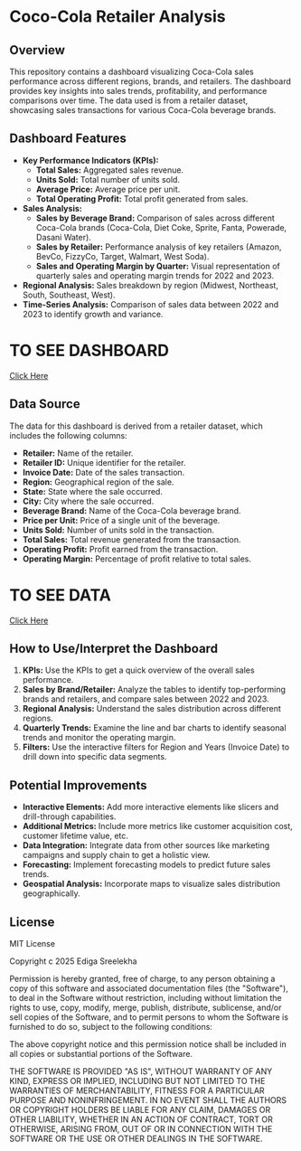 
# Coco-Cola Retailer Analysis

## Overview

This repository contains a dashboard visualizing Coca-Cola sales performance across different regions, brands, and retailers. The dashboard provides key insights into sales trends, profitability, and performance comparisons over time. The data used is from a retailer dataset, showcasing sales transactions for various Coca-Cola beverage brands.

## Dashboard Features

* **Key Performance Indicators (KPIs):**
    * **Total Sales:** Aggregated sales revenue.
    * **Units Sold:** Total number of units sold.
    * **Average Price:** Average price per unit.
    * **Total Operating Profit:** Total profit generated from sales.
* **Sales Analysis:**
    * **Sales by Beverage Brand:** Comparison of sales across different Coca-Cola brands (Coca-Cola, Diet Coke, Sprite, Fanta, Powerade, Dasani Water).
    * **Sales by Retailer:** Performance analysis of key retailers (Amazon, BevCo, FizzyCo, Target, Walmart, West Soda).
    * **Sales and Operating Margin by Quarter:** Visual representation of quarterly sales and operating margin trends for 2022 and 2023.
* **Regional Analysis:** Sales breakdown by region (Midwest, Northeast, South, Southeast, West).
* **Time-Series Analysis:** Comparison of sales data between 2022 and 2023 to identify growth and variance.

# TO SEE DASHBOARD
[Click Here]()

## Data Source

The data for this dashboard is derived from a retailer dataset, which includes the following columns:

* **Retailer:** Name of the retailer.
* **Retailer ID:** Unique identifier for the retailer.
* **Invoice Date:** Date of the sales transaction.
* **Region:** Geographical region of the sale.
* **State:** State where the sale occurred.
* **City:** City where the sale occurred.
* **Beverage Brand:** Name of the Coca-Cola beverage brand.
* **Price per Unit:** Price of a single unit of the beverage.
* **Units Sold:** Number of units sold in the transaction.
* **Total Sales:** Total revenue generated from the transaction.
* **Operating Profit:** Profit earned from the transaction.
* **Operating Margin:** Percentage of profit relative to total sales.

# TO SEE DATA
[Click Here]()

## How to Use/Interpret the Dashboard

1.  **KPIs:** Use the KPIs to get a quick overview of the overall sales performance.
2.  **Sales by Brand/Retailer:** Analyze the tables to identify top-performing brands and retailers, and compare sales between 2022 and 2023.
3.  **Regional Analysis:** Understand the sales distribution across different regions.
4.  **Quarterly Trends:** Examine the line and bar charts to identify seasonal trends and monitor the operating margin.
5.  **Filters:** Use the interactive filters for Region and Years (Invoice Date) to drill down into specific data segments.

## Potential Improvements

* **Interactive Elements:** Add more interactive elements like slicers and drill-through capabilities.
* **Additional Metrics:** Include more metrics like customer acquisition cost, customer lifetime value, etc.
* **Data Integration:** Integrate data from other sources like marketing campaigns and supply chain to get a holistic view.
* **Forecasting:** Implement forecasting models to predict future sales trends.
* **Geospatial Analysis:** Incorporate maps to visualize sales distribution geographically.


## License

MIT License

Copyright c 2025 Ediga Sreelekha

Permission is hereby granted, free of charge, to any person obtaining a copy
of this software and associated documentation files (the "Software"), to deal
in the Software without restriction, including without limitation the rights
to use, copy, modify, merge, publish, distribute, sublicense, and/or sell
copies of the Software, and to permit persons to whom the Software is
furnished to do so, subject to the following conditions:

The above copyright notice and this permission notice shall be included in all
copies or substantial portions of the Software.

THE SOFTWARE IS PROVIDED "AS IS", WITHOUT WARRANTY OF ANY KIND, EXPRESS OR
IMPLIED, INCLUDING BUT NOT LIMITED TO THE WARRANTIES OF MERCHANTABILITY,
FITNESS FOR A PARTICULAR PURPOSE AND NONINFRINGEMENT. IN NO EVENT SHALL THE
AUTHORS OR COPYRIGHT HOLDERS BE LIABLE FOR ANY CLAIM, DAMAGES OR OTHER
LIABILITY, WHETHER IN AN ACTION OF CONTRACT, TORT OR OTHERWISE, ARISING FROM,
OUT OF OR IN CONNECTION WITH THE SOFTWARE OR THE USE OR OTHER DEALINGS IN THE
SOFTWARE.
